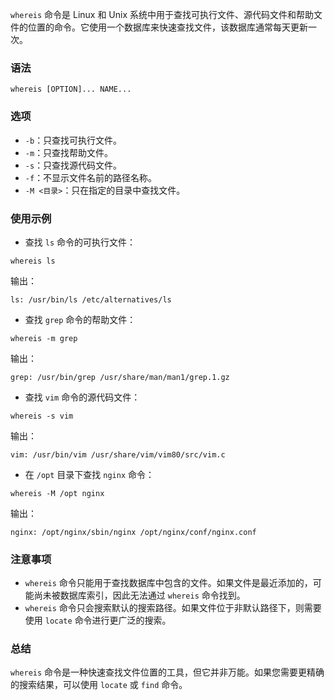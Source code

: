 `whereis` 命令是 Linux 和 Unix 系统中用于查找可执行文件、源代码文件和帮助文件的位置的命令。它使用一个数据库来快速查找文件，该数据库通常每天更新一次。
### 语法

```
whereis [OPTION]... NAME...
```
### 选项

- `-b`：只查找可执行文件。
- `-m`：只查找帮助文件。
- `-s`：只查找源代码文件。
- `-f`：不显示文件名前的路径名称。
- `-M <目录>`：只在指定的目录中查找文件。

### 使用示例

- 查找 `ls` 命令的可执行文件：

```
whereis ls
```

输出：

```
ls: /usr/bin/ls /etc/alternatives/ls
```

- 查找 `grep` 命令的帮助文件：

```
whereis -m grep
```

输出：

```
grep: /usr/bin/grep /usr/share/man/man1/grep.1.gz
```

- 查找 `vim` 命令的源代码文件：

```
whereis -s vim
```

输出：

```
vim: /usr/bin/vim /usr/share/vim/vim80/src/vim.c
```

- 在 `/opt` 目录下查找 `nginx` 命令：

```
whereis -M /opt nginx
```

输出：

```
nginx: /opt/nginx/sbin/nginx /opt/nginx/conf/nginx.conf
```

### 注意事项

- `whereis` 命令只能用于查找数据库中包含的文件。如果文件是最近添加的，可能尚未被数据库索引，因此无法通过 `whereis` 命令找到。
- `whereis` 命令只会搜索默认的搜索路径。如果文件位于非默认路径下，则需要使用 `locate` 命令进行更广泛的搜索。

### 总结

`whereis` 命令是一种快速查找文件位置的工具，但它并非万能。如果您需要更精确的搜索结果，可以使用 `locate` 或 `find` 命令。